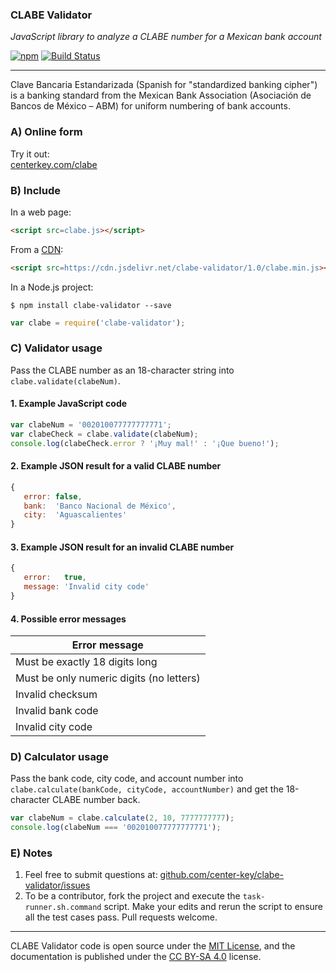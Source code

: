 ### CLABE Validator

*JavaScript library to analyze a CLABE number for a Mexican bank account*

[![npm](https://img.shields.io/npm/v/clabe-validator.svg)](https://github.com/center-key/clabe-validator)
[![Build Status](https://travis-ci.org/center-key/clabe-validator.svg)](https://travis-ci.org/center-key/clabe-validator)

---

Clave Bancaria Estandarizada (Spanish for "standardized banking cipher") is a banking
standard from the Mexican Bank Association (Asociación de Bancos de México &ndash; ABM) for
uniform numbering of bank accounts.

### A) Online form
Try it out:<br>
[centerkey.com/clabe](http://centerkey.com/clabe/)

### B) Include
In a web page:
```html
<script src=clabe.js></script>
```

From a [CDN](https://www.jsdelivr.com/projects/clabe-validator):
```html
<script src=https://cdn.jsdelivr.net/clabe-validator/1.0/clabe.min.js></script>
```

In a Node.js project:
```shell
$ npm install clabe-validator --save
```
```javascript
var clabe = require('clabe-validator');
```

### C) Validator usage
Pass the CLABE number as an 18-character string into `clabe.validate(clabeNum)`.

#### 1. Example JavaScript code
```javascript
var clabeNum = '002010077777777771';
var clabeCheck = clabe.validate(clabeNum);
console.log(clabeCheck.error ? '¡Muy mal!' : '¡Que bueno!');
```

#### 2. Example JSON result for a valid CLABE number
```javascript
{
   error: false,
   bank:  'Banco Nacional de México',
   city:  'Aguascalientes'
}
```

#### 3. Example JSON result for an invalid CLABE number
```javascript
{
   error:   true,
   message: 'Invalid city code'
}
```

#### 4. Possible error messages
| Error message                            |
| ---------------------------------------- |
| Must be exactly 18 digits long           |
| Must be only numeric digits (no letters) |
| Invalid checksum                         |
| Invalid bank code                        |
| Invalid city code                        |

### D) Calculator usage
Pass the bank code, city code, and account number into `clabe.calculate(bankCode, cityCode, accountNumber)` and get the 18-character CLABE number back.

```javascript
var clabeNum = clabe.calculate(2, 10, 7777777777);
console.log(clabeNum === '002010077777777771');
```

### E) Notes
1. Feel free to submit questions at:
[github.com/center-key/clabe-validator/issues](https://github.com/center-key/clabe-validator/issues)
1. To be a contributor, fork the project and execute the `task-runner.sh.command` script.  Make
your edits and rerun the script to ensure all the test cases pass.  Pull requests welcome.

---
CLABE Validator code is open source under the [MIT License](LICENSE.txt),
and the documentation is published under the
[CC BY-SA 4.0](http://creativecommons.org/licenses/by-sa/4.0) license.
